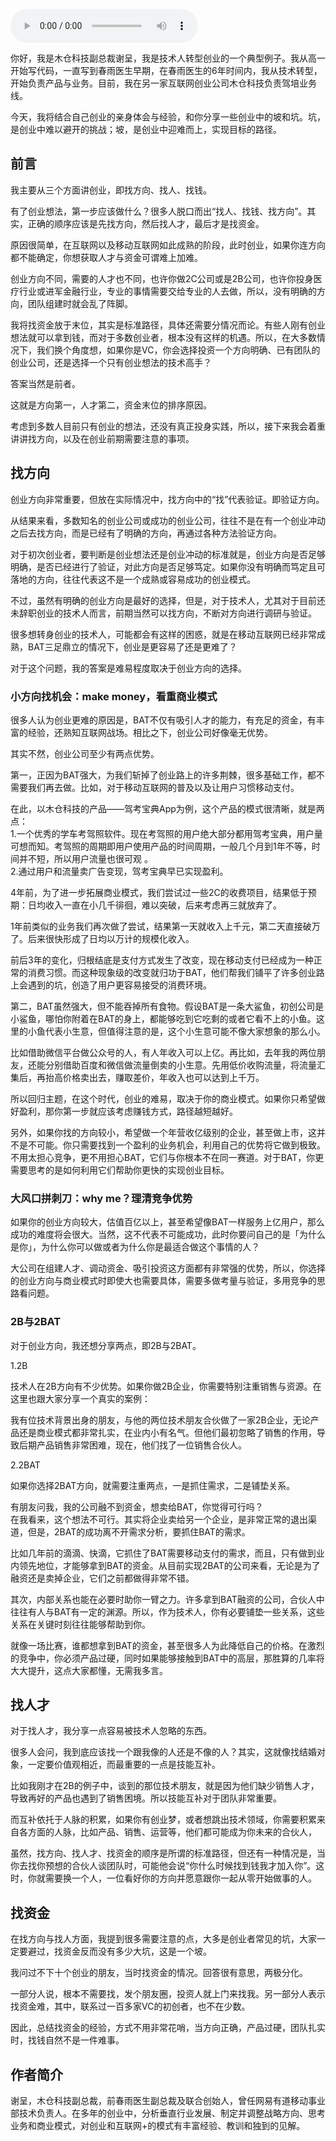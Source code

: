 <audio title="第108讲 _ 谢呈：技术高手转身创业的坑和坡" src="https://static001.geekbang.org/resource/audio/78/1a/786a7f6afe192334cb1491703e5e871a.mp3" controls="controls"></audio> 
<p>你好，我是木仓科技副总裁谢呈，我是技术人转型创业的一个典型例子。我从高一开始写代码，一直写到春雨医生早期，在春雨医生的6年时间内，我从技术转型，开始负责产品与业务。目前，我在另一家互联网创业公司木仓科技负责驾培业务线。</p><p>今天，我将结合自己创业的亲身体会与经验，和你分享一些创业中的坡和坑。坑，是创业中难以避开的挑战；坡，是创业中迎难而上，实现目标的路径。</p><h2>前言</h2><p>我主要从三个方面讲创业，即找方向、找人、找钱。</p><p>有了创业想法，第一步应该做什么？很多人脱口而出“找人、找钱、找方向”。其实，正确的顺序应该是先找方向，然后找人才，最后才是找资金。</p><p>原因很简单，在互联网以及移动互联网如此成熟的阶段，此时创业，如果你连方向都不能确定，你想获取人才与资金可谓难上加难。</p><p>创业方向不同，需要的人才也不同，也许你做2C公司或是2B公司，也许你投身医疗行业或进军金融行业，专业的事情需要交给专业的人去做，所以，没有明确的方向，团队组建时就会乱了阵脚。</p><p>我将找资金放于末位，其实是标准路径，具体还需要分情况而论。有些人刚有创业想法就可以拿到钱，而对于多数创业者，根本没有这样的机遇。所以，在大多数情况下，我们换个角度想，如果你是VC，你会选择投资一个方向明确、已有团队的创业公司，还是选择一个只有创业想法的技术高手？</p><!-- [[[read_end]]] --><p>答案当然是前者。</p><p>这就是方向第一，人才第二，资金末位的排序原因。</p><p>考虑到多数人目前只有创业的想法，还没有真正投身实践，所以，接下来我会着重讲讲找方向，以及在创业前期需要注意的事项。</p><h2>找方向</h2><p>创业方向非常重要，但放在实际情况中，找方向中的“找”代表验证。即验证方向。</p><p>从结果来看，多数知名的创业公司或成功的创业公司，往往不是在有一个创业冲动之后去找方向，而是已经有了明确的方向，再通过各种方法验证方向。</p><p>对于初次创业者，要判断是创业想法还是创业冲动的标准就是，创业方向是否足够明确，是否已经进行了验证，对此方向是否足够笃定。如果你没有明确而笃定且可落地的方向，往往代表这不是一个成熟或容易成功的创业模式。</p><p>不过，虽然有明确的创业方向是最好的选择，但是，对于技术人，尤其对于目前还未辞职创业的技术人而言，前期当然可以找方向，不断对方向进行调研与验证。</p><p>很多想转身创业的技术人，可能都会有这样的困惑，就是在移动互联网已经非常成熟，BAT三足鼎立的情况下，创业是更容易了还是更难了？</p><p>对于这个问题，我的答案是难易程度取决于创业方向的选择。</p><h3>小方向找机会：make money，看重商业模式</h3><p>很多人认为创业更难的原因是，BAT不仅有吸引人才的能力，有充足的资金，有丰富的经验，还熟知互联网战场。相比之下，创业公司好像毫无优势。</p><p>其实不然，创业公司至少有两点优势。</p><p>第一，正因为BAT强大，为我们斩掉了创业路上的许多荆棘，很多基础工作，都不需要我们再去做。比如，对于移动互联网的普及以及让用户习惯移动支付。</p><p>在此，以木仓科技的产品——驾考宝典App为例，这个产品的模式很清晰，就是两点：<br>
1.一个优秀的学车考驾照软件。现在考驾照的用户绝大部分都用驾考宝典，用户量可想而知。考驾照的周期即用户使用产品的时间周期，一般几个月到1年不等，时间并不短，所以用户流量也很可观 。<br>
2.通过用户和流量卖广告变现，驾考宝典早已实现盈利。</p><p>4年前，为了进一步拓展商业模式，我们尝试过一些2C的收费项目，结果低于预期：日均收入一直在小几千徘徊，难以突破，后来考虑再三就放弃了。</p><p>1年前类似的业务我们再次做了尝试，结果第一天就收入上千元，第二天直接破万了。后来很快形成了日均以万计的规模化收入。</p><p>前后3年的变化，归根结底是支付方式发生了改变，现在移动支付已经成为一种正常的消费习惯。而这种现象级的改变就归功于BAT，他们帮我们铺平了许多创业路上会遇到的坑，创造了用户更容易接受的消费环境。</p><p>第二，BAT虽然强大，但不能吞掉所有食物。假设BAT是一条大鲨鱼，初创公司是小鲨鱼，哪怕你附着在BAT的身上，都能够吃到它吃剩的或者它看不上的小鱼。这里的小鱼代表小生意，但值得注意的是，这个小生意可能不像大家想象的那么小。</p><p>比如借助微信平台做公众号的人，有人年收入可以上亿。再比如，去年我的两位朋友，还能分别借助百度和微信做流量倒卖的小生意。先用低价收购流量，将流量汇集后，再抬高价格卖出去，赚取差价，年收入也可以达到上千万。</p><p>所以回归主题，在这个时代，创业的难易，取决于你的商业模式。如果你只希望做好盈利，那你第一步就应该考虑赚钱方式，路径越短越好。</p><p>另外，如果你找的方向较小，希望做一个年营收亿级别的企业，甚至做上市，这并不是不可能。你只需要找到一个盈利的业务机会，利用自己的优势将它做到极致。不用太担心竞争，更不用担心BAT，它们与你根本不在同一赛道。对于BAT，你更需要思考的是如何利用它们帮助你更快的实现创业目标。</p><h3>大风口拼刺刀：why me？理清竞争优势</h3><p>如果你的创业方向较大，估值百亿以上，甚至希望像BAT一样服务上亿用户，那么成功的难度将会很大。当然，这不代表不可能成功，此时你要问自己的是「为什么是你」，为什么你可以做或者为什么你是最适合做这个事情的人？</p><p>大公司在组建人才、调动资金、吸引投资这方面都有非常强的优势，所以，你选择的创业方向与商业模式时即使大也需要具体，需要多做考量与验证，多用竞争的思路看问题。</p><h3>2B与2BAT</h3><p>对于创业方向，我还想分享两点，即2B与2BAT。</p><p>1.2B</p><p>技术人在2B方向有不少优势。如果你做2B企业，你需要特别注重销售与资源。在这里也跟大家分享一个真实的案例：</p><p>我有位技术背景出身的朋友，与他的两位技术朋友合伙做了一家2B企业，无论产品还是商业模式都非常扎实，在业内小有名气。但他们最初忽略了销售的作用，导致后期产品销售非常困难，现在，他们找了一位销售合伙人。</p><p>2.2BAT</p><p>如果你选择2BAT方向，就需要注重两点，一是抓住需求，二是铺垫关系。</p><p>有朋友问我，我的公司融不到资金，想卖给BAT，你觉得可行吗？<br>
在我看来，这个想法不可行。其实将企业卖给另一个企业，是非常正常的退出渠道，但是，2BAT的成功离不开需求分析，要抓住BAT的需求。</p><p>比如几年前的滴滴、快滴，它抓住了BAT需要移动支付的需求，而且，只有做到业内领先地位，才能够拿到BAT的资金。从目前实现2BAT的公司来看，无论是为了融资还是卖掉企业，它们之前都做得非常不错。</p><p>其次，内部关系也能在必要时助你一臂之力。许多拿到BAT融资的公司，合伙人中往往有人与BAT有一定的渊源。所以，作为技术人，你有必要铺垫一些关系，这些关系在关键时刻往往能够帮助到你。</p><p>就像一场比赛，谁都想拿到BAT的资金，甚至很多人为此降低自己的价格。在激烈的竞争中，你必须产品过硬，同时如果能够接触到BAT中的高层，那胜算的几率将大大提升，这点大家都懂，无需我多言。</p><h2>找人才</h2><p>对于找人才，我分享一点容易被技术人忽略的东西。</p><p>很多人会问，我到底应该找一个跟我像的人还是不像的人？其实，这就像找结婚对象，一定要价值观相近，而最重要的一点是技能互补。</p><p>比如我刚才在2B的例子中，谈到的那位技术朋友，就是因为他们缺少销售人才，导致再好的产品也遇到了销售困境。所以技能互补对于团队非常重要。</p><p>而互补依托于人脉的积累，如果你有创业梦，或者想跳出技术领域，你需要积累来自各方面的人脉，比如产品、销售、运营等，他们都可能成为你未来的合伙人，</p><p>虽然，找方向、找人才、找资金的顺序是所谓的标准路径，但还有一种情况是，当你去找你预想的合伙人谈团队时，可能他会说“你什么时候找到钱我才加入你”。这时，你就需要换一个人，一位看好你的方向并愿意跟你一起从零开始做事的人。</p><h2>找资金</h2><p>在找方向与找人方面，我提到很多需要注意的点，大多是创业者常见的坑，大家一定要避过，找资金反而没有多少大坑，这是一个坡。</p><p>我问过不下十个创业的朋友，当时找资金的情况。回答很有意思，两极分化。</p><p>一部分人说，根本不需要找，发个朋友圈，投资人就上门来找我。另一部分人表示找资金难，其中，联系过一百多家VC的初创者，也不在少数。</p><p>因此，总结找资金的经验，方式不用非常花哨，当方向正确，产品过硬，团队扎实时，找钱自然不是一件难事。</p><h2>作者简介</h2><p>谢呈，木仓科技副总裁，前春雨医生副总裁及联合创始人，曾任网易有道移动事业部技术负责人。在多年的创业中，分析垂直行业发展、制定并调整战略方向、思考业务和商业模式，对创业和互联网+的模式有丰富经验、教训和独到的见解。</p><p></p>